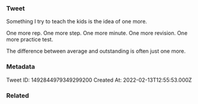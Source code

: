 ### Tweet
Something I try to teach the kids is the idea of one more.

One more rep.
One more step.
One more minute.
One more revision.
One more practice test.

The difference between average and outstanding is often just one more.

### Metadata
Tweet ID: 1492844979349299200
Created At: 2022-02-13T12:55:53.000Z

### Related

